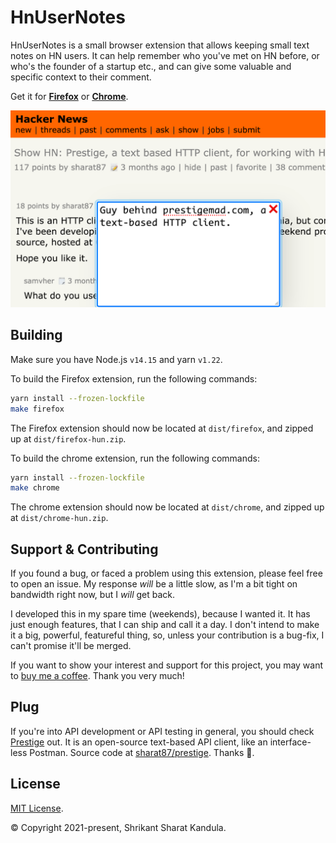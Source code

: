 # HnUserNotes

HnUserNotes is a small browser extension that allows keeping small text notes on HN users. It can help remember who you've met on HN before, or who's the founder of a startup etc., and can give some valuable and specific context to their comment.

Get it for [**Firefox**](https://addons.mozilla.org/en-US/firefox/addon/hnusernotes/) or [**Chrome**](https://chrome.google.com/webstore/detail/hnusernotes/khjlmmahlaebffgflancckkaofmodckk).

![Screenshot](https://github.com/sharat87/hn-user-notes/raw/master/media/shot-1-chrome.png)

## Building

Make sure you have Node.js `v14.15` and yarn `v1.22`.

To build the Firefox extension, run the following commands:

```sh
yarn install --frozen-lockfile
make firefox
```

The Firefox extension should now be located at `dist/firefox`, and zipped up at `dist/firefox-hun.zip`.

To build the chrome extension, run the following commands:

```sh
yarn install --frozen-lockfile
make chrome
```

The chrome extension should now be located at `dist/chrome`, and zipped up at `dist/chrome-hun.zip`.

## Support & Contributing

If you found a bug, or faced a problem using this extension, please feel free to open an issue. My response _will_ be a little slow, as I'm a bit tight on bandwidth right now, but I _will_ get back.

I developed this in my spare time (weekends), because I wanted it. It has just enough features, that I can ship and call it a day. I don't intend to make it a big, powerful, featureful thing, so, unless your contribution is a bug-fix, I can't promise it'll be merged.

If you want to show your interest and support for this project, you may want to [buy me a coffee](https://www.buymeacoffee.com/sharat87). Thank you very much!

## Plug

If you're into API development or API testing in general, you should check [Prestige](https://prestigemad.com) out. It is an open-source text-based API client, like an interface-less Postman. Source code at [sharat87/prestige](https://github.com/sharat87/prestige). Thanks :pray:.

## License

[MIT License](https://github.com/sharat87/hn-user-notes/blob/master/LICENSE).

&copy; Copyright 2021-present, Shrikant Sharat Kandula.
